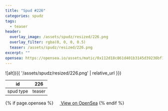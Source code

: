 ```yaml
---
title: "Spud #226"
categories: spudz
tags:
  - teaser
header:
  overlay_image: /assets/spudz/resized/226.png
  overlay_filter: rgba(0, 0, 0, 0.5)
  teaser: /assets/spudz/resized/226.png
excerpt: ""
opensea: https://opensea.io/assets/matic/0x112d18c861d401b3145d39236bf149f01e18beed/226
---
```

![alt]({{ '/assets/spudz/resized/226.png' | relative_url }})

| id | 226 |
|-|-|
| spud type | teaser |

{% if page.opensea %}
<a href="{{page.opensea}}" class="btn btn--info" onclick="window.open(this.href, '_blank'); return false;"><img src="/assets/images/opensea.svg" width="16px"><span>  View on OpenSea</span></a>
{% endif %}
